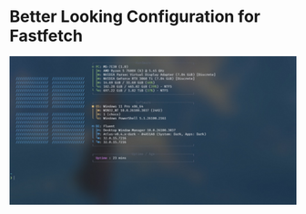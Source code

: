 # Better Looking Configuration for Fastfetch

![](https://github.com/amankumarmatta/fastfetch-config/blob/main/Fastfetch%20.jpg)
